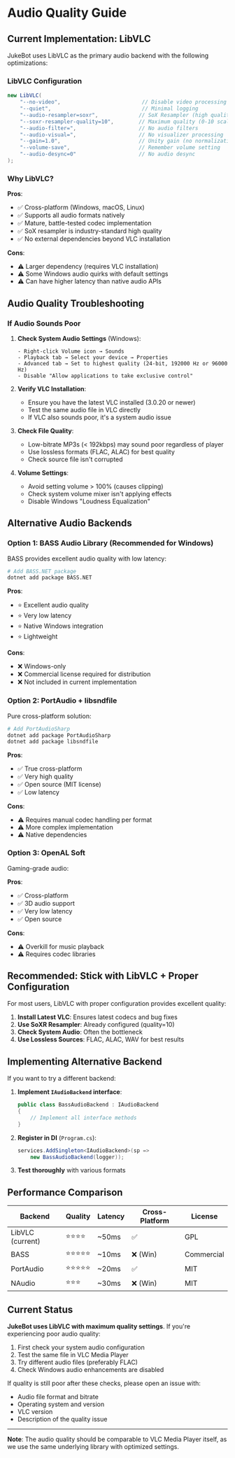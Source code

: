 # Audio Quality Guide

## Current Implementation: LibVLC

JukeBot uses LibVLC as the primary audio backend with the following optimizations:

### LibVLC Configuration
```csharp
new LibVLC(
    "--no-video",                          // Disable video processing
    "--quiet",                             // Minimal logging
    "--audio-resampler=soxr",             // SoX Resampler (high quality)
    "--soxr-resampler-quality=10",        // Maximum quality (0-10 scale)
    "--audio-filter=",                    // No audio filters
    "--audio-visual=",                    // No visualizer processing
    "--gain=1.0",                         // Unity gain (no normalization)
    "--volume-save",                      // Remember volume setting
    "--audio-desync=0"                    // No audio desync
);
```

### Why LibVLC?

**Pros**:
- ✅ Cross-platform (Windows, macOS, Linux)
- ✅ Supports all audio formats natively
- ✅ Mature, battle-tested codec implementation
- ✅ SoX resampler is industry-standard high quality
- ✅ No external dependencies beyond VLC installation

**Cons**:
- ⚠️ Larger dependency (requires VLC installation)
- ⚠️ Some Windows audio quirks with default settings
- ⚠️ Can have higher latency than native audio APIs

## Audio Quality Troubleshooting

### If Audio Sounds Poor

1. **Check System Audio Settings** (Windows):
   ```
   - Right-click Volume icon → Sounds
   - Playback tab → Select your device → Properties
   - Advanced tab → Set to highest quality (24-bit, 192000 Hz or 96000 Hz)
   - Disable "Allow applications to take exclusive control"
   ```

2. **Verify VLC Installation**:
   - Ensure you have the latest VLC installed (3.0.20 or newer)
   - Test the same audio file in VLC directly
   - If VLC also sounds poor, it's a system audio issue

3. **Check File Quality**:
   - Low-bitrate MP3s (< 192kbps) may sound poor regardless of player
   - Use lossless formats (FLAC, ALAC) for best quality
   - Check source file isn't corrupted

4. **Volume Settings**:
   - Avoid setting volume > 100% (causes clipping)
   - Check system volume mixer isn't applying effects
   - Disable Windows "Loudness Equalization"

## Alternative Audio Backends

### Option 1: BASS Audio Library (Recommended for Windows)

BASS provides excellent audio quality with low latency:

```bash
# Add BASS.NET package
dotnet add package BASS.NET
```

**Pros**:
- ⭐ Excellent audio quality
- ⭐ Very low latency
- ⭐ Native Windows integration
- ⭐ Lightweight

**Cons**:
- ❌ Windows-only
- ❌ Commercial license required for distribution
- ❌ Not included in current implementation

### Option 2: PortAudio + libsndfile

Pure cross-platform solution:

```bash
# Add PortAudioSharp
dotnet add package PortAudioSharp
dotnet add package libsndfile
```

**Pros**:
- ✅ True cross-platform
- ✅ Very high quality
- ✅ Open source (MIT license)
- ✅ Low latency

**Cons**:
- ⚠️ Requires manual codec handling per format
- ⚠️ More complex implementation
- ⚠️ Native dependencies

### Option 3: OpenAL Soft

Gaming-grade audio:

**Pros**:
- ✅ Cross-platform
- ✅ 3D audio support
- ✅ Very low latency
- ✅ Open source

**Cons**:
- ⚠️ Overkill for music playback
- ⚠️ Requires codec libraries

## Recommended: Stick with LibVLC + Proper Configuration

For most users, LibVLC with proper configuration provides excellent quality:

1. **Install Latest VLC**: Ensures latest codecs and bug fixes
2. **Use SoXR Resampler**: Already configured (quality=10)
3. **Check System Audio**: Often the bottleneck
4. **Use Lossless Sources**: FLAC, ALAC, WAV for best results

## Implementing Alternative Backend

If you want to try a different backend:

1. **Implement `IAudioBackend` interface**:
   ```csharp
   public class BassAudioBackend : IAudioBackend
   {
       // Implement all interface methods
   }
   ```

2. **Register in DI** (`Program.cs`):
   ```csharp
   services.AddSingleton<IAudioBackend>(sp =>
       new BassAudioBackend(logger));
   ```

3. **Test thoroughly** with various formats

## Performance Comparison

| Backend | Quality | Latency | Cross-Platform | License |
|---------|---------|---------|----------------|---------|
| LibVLC (current) | ⭐⭐⭐⭐ | ~50ms | ✅ | GPL |
| BASS | ⭐⭐⭐⭐⭐ | ~10ms | ❌ (Win) | Commercial |
| PortAudio | ⭐⭐⭐⭐⭐ | ~20ms | ✅ | MIT |
| NAudio | ⭐⭐⭐ | ~30ms | ❌ (Win) | MIT |

## Current Status

**JukeBot uses LibVLC with maximum quality settings**. If you're experiencing poor audio quality:

1. First check your system audio configuration
2. Test the same file in VLC Media Player
3. Try different audio files (preferably FLAC)
4. Check Windows audio enhancements are disabled

If quality is still poor after these checks, please open an issue with:
- Audio file format and bitrate
- Operating system and version
- VLC version
- Description of the quality issue

---

**Note**: The audio quality should be comparable to VLC Media Player itself, as we use the same underlying library with optimized settings.
